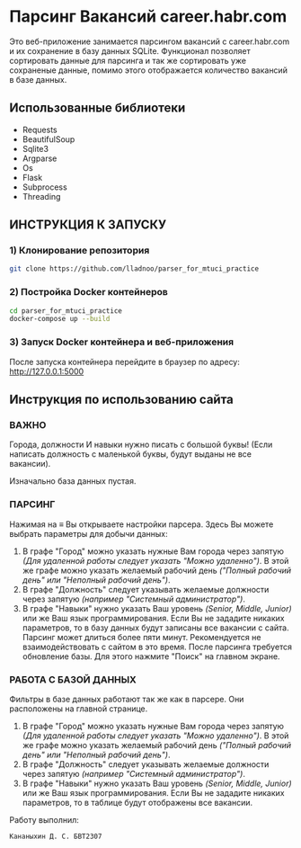 # Парсинг Вакансий career.habr.com

Это веб-приложение занимается парсингом вакансий с career.habr.com и их сохранение в базу данных SQLite. Функционал позволяет сортировать данные для парсинга и так же сортировать уже сохраненые данные, помимо этого отображается количество вакансий в базе данных.

## Использованные библиотеки

- Requests
- BeautifulSoup
- Sqlite3
- Argparse
- Os
- Flask
- Subprocess
- Threading

## ИНСТРУКЦИЯ К ЗАПУСКУ

### 1) Клонирование репозитория
```bash
git clone https://github.com/lladnoo/parser_for_mtuci_practice
```

### 2) Постройка Docker контейнеров

```bash
cd parser_for_mtuci_practice
docker-compose up --build
```

### 3) Запуск Docker контейнера и веб-приложения

После запуска контейнера перейдите в браузер по адресу: http://127.0.0.1:5000

## Инструкция по использованию сайта

### ВАЖНО
Города, должности И навыки нужно писать c большой буквы! (Если написать должность с маленькой буквы, будут выданы не все вакансии).

Изначально база данных пустая.

### ПАРСИНГ

Нажимая на ≡ Вы открываете настройки парсера. Здесь Вы можете выбрать параметры для добычи данных:

1. В графе "Город" можно указать нужные Вам города через запятую <i>(Для удаленной работы следует указать "Можно удаленно")</i>.
В этой же графе можно указать желаемый рабочий день <i>("Полный рабочий день" или "Неполный рабочий день")</i>.
2. В графе "Должность" следует указывать желаемые должности через запятую <i>(например "Системный администратор")</i>.
3. В графе "Навыки" нужно указать Ваш уровень <i>(Senior, Middle, Junior)</i> или же Ваш язык программирования.
Если Вы не зададите никаких параметров, то в базу данных будут записаны все вакансии с сайта.
Парсинг может длиться более пяти минут. Рекомендуется не взаимодействовать с сайтом в это время.
После парсинга требуется обновление базы. Для этого нажмите "Поиск" на главном экране.

### РАБОТА С БАЗОЙ ДАННЫХ

Фильтры в базе данных работают так же как в парсере. Они расположены на главной странице.
1. В графе "Город" можно указать нужные Вам города через запятую <i>(Для удаленной работы следует указать "Можно удаленно")</i>.
В этой же графе можно указать желаемый рабочий день <i>("Полный рабочий день" или "Неполный рабочий день")</i>.
2. В графе "Должность" следует указывать желаемые должности через запятую <i>(например "Системный администратор")</i>.
3. В графе "Навыки" нужно указать Ваш уровень <i>(Senior, Middle, Junior)</i> или же Ваш язык программирования.
Если Вы не зададите никаких параметров, то в таблице будут отображены все вакансии.

Работу выполнил:

    Кананыхин Д. С. БВТ2307
